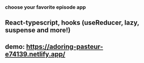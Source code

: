 ### choose your favorite episode app

## React-typescript, hooks (useReducer, lazy, suspense and more!)

## demo: https://adoring-pasteur-e74139.netlify.app/
